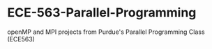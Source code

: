 # ECE-563-Parallel-Programming

openMP and MPI projects from Purdue's Parallel Programming Class (ECE563)
